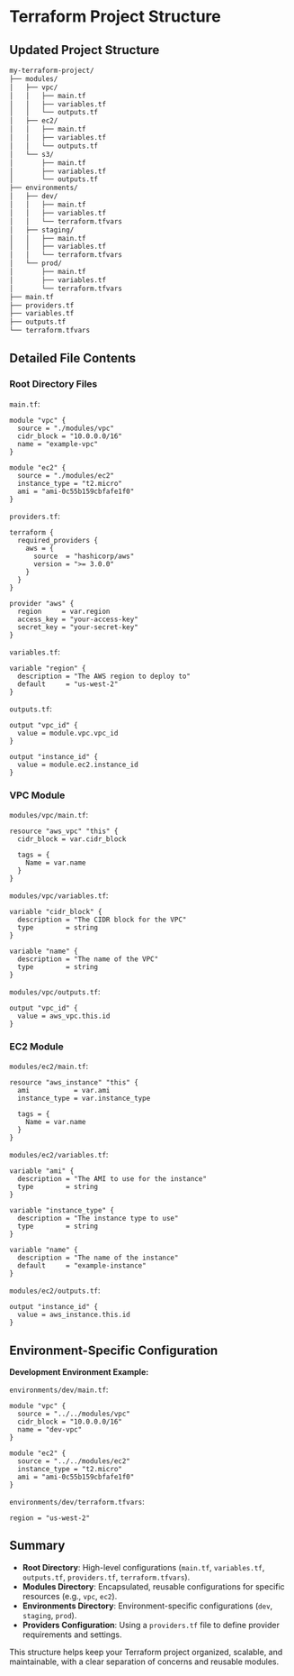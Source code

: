 # Terraform Project Structure

## Updated Project Structure

```txt
my-terraform-project/
├── modules/
│   ├── vpc/
│   │   ├── main.tf
│   │   ├── variables.tf
│   │   └── outputs.tf
│   ├── ec2/
│   │   ├── main.tf
│   │   ├── variables.tf
│   │   └── outputs.tf
│   └── s3/
│       ├── main.tf
│       ├── variables.tf
│       └── outputs.tf
├── environments/
│   ├── dev/
│   │   ├── main.tf
│   │   ├── variables.tf
│   │   └── terraform.tfvars
│   ├── staging/
│   │   ├── main.tf
│   │   ├── variables.tf
│   │   └── terraform.tfvars
│   └── prod/
│       ├── main.tf
│       ├── variables.tf
│       └── terraform.tfvars
├── main.tf
├── providers.tf
├── variables.tf
├── outputs.tf
└── terraform.tfvars
```

## Detailed File Contents

### Root Directory Files

`main.tf`:

```hcl
module "vpc" {
  source = "./modules/vpc"
  cidr_block = "10.0.0.0/16"
  name = "example-vpc"
}

module "ec2" {
  source = "./modules/ec2"
  instance_type = "t2.micro"
  ami = "ami-0c55b159cbfafe1f0"
}
```

`providers.tf`:

```hcl
terraform {
  required_providers {
    aws = {
      source  = "hashicorp/aws"
      version = ">= 3.0.0"
    }
  }
}

provider "aws" {
  region     = var.region
  access_key = "your-access-key"
  secret_key = "your-secret-key"
}
```

`variables.tf`:

```hcl
variable "region" {
  description = "The AWS region to deploy to"
  default     = "us-west-2"
}
```

`outputs.tf`:

```hcl
output "vpc_id" {
  value = module.vpc.vpc_id
}

output "instance_id" {
  value = module.ec2.instance_id
}
```

### VPC Module

`modules/vpc/main.tf`:

```hcl
resource "aws_vpc" "this" {
  cidr_block = var.cidr_block

  tags = {
    Name = var.name
  }
}
```

`modules/vpc/variables.tf`:

```hcl
variable "cidr_block" {
  description = "The CIDR block for the VPC"
  type        = string
}

variable "name" {
  description = "The name of the VPC"
  type        = string
}
```

`modules/vpc/outputs.tf`:

```hcl
output "vpc_id" {
  value = aws_vpc.this.id
}
```

### EC2 Module

`modules/ec2/main.tf`:

```hcl
resource "aws_instance" "this" {
  ami           = var.ami
  instance_type = var.instance_type

  tags = {
    Name = var.name
  }
}
```

`modules/ec2/variables.tf`:

```hcl
variable "ami" {
  description = "The AMI to use for the instance"
  type        = string
}

variable "instance_type" {
  description = "The instance type to use"
  type        = string
}

variable "name" {
  description = "The name of the instance"
  default     = "example-instance"
}
```

`modules/ec2/outputs.tf`:

```hcl
output "instance_id" {
  value = aws_instance.this.id
}
```

## Environment-Specific Configuration

**Development Environment Example:**

`environments/dev/main.tf`:

```hcl
module "vpc" {
  source = "../../modules/vpc"
  cidr_block = "10.0.0.0/16"
  name = "dev-vpc"
}

module "ec2" {
  source = "../../modules/ec2"
  instance_type = "t2.micro"
  ami = "ami-0c55b159cbfafe1f0"
}
```

`environments/dev/terraform.tfvars`:

```hcl
region = "us-west-2"
```

## Summary

- **Root Directory**: High-level configurations (`main.tf`, `variables.tf`, `outputs.tf`, `providers.tf`, `terraform.tfvars`).
- **Modules Directory**: Encapsulated, reusable configurations for specific resources (e.g., `vpc`, `ec2`).
- **Environments Directory**: Environment-specific configurations (`dev`, `staging`, `prod`).
- **Providers Configuration**: Using a `providers.tf` file to define provider requirements and settings.

This structure helps keep your Terraform project organized, scalable, and maintainable, with a clear separation of concerns and reusable modules.
